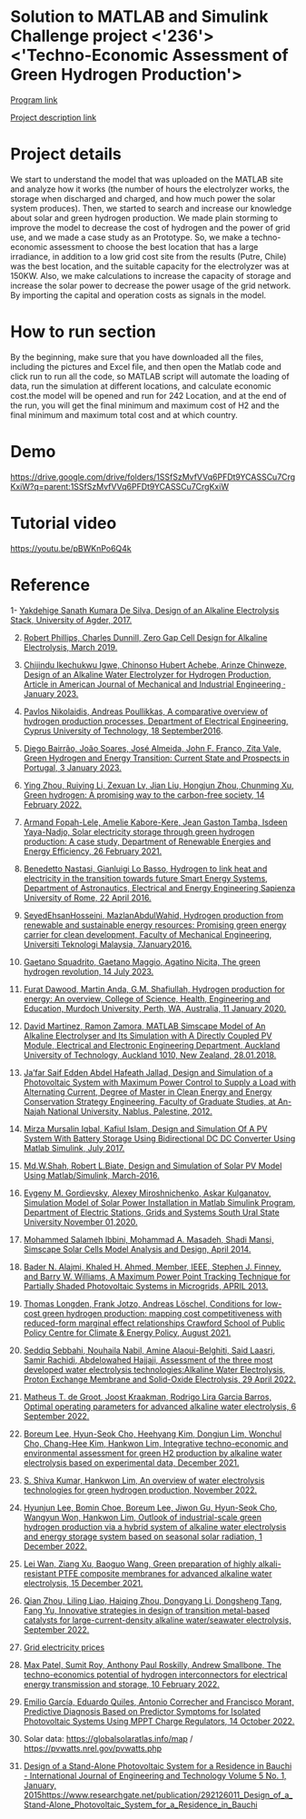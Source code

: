 # Solution to MATLAB and Simulink Challenge project <'236'> <'Techno-Economic Assessment of Green Hydrogen Production'>

[Program link](https://github.com/mathworks/MathWorks-Excellence-in-Innovation)

[Project description link](https://github.com/mathworks/MATLAB-Simulink-Challenge-Project-Hub/tree/main/projects/Techno-Economic%20Assessment%20of%20Green%20Hydrogen%20Production#project-description)

# Project details
We start to understand the model that was uploaded on the MATLAB site and analyze how it works (the number of hours the electrolyzer works, the storage when discharged and charged, and how much power the solar system produces).
Then, we started to search and increase our knowledge about solar and green hydrogen production. We made plain storming to improve the model to decrease the cost of hydrogen and the power of grid use, and we made a case study as an Prototype.
So, we make a techno-economic assessment to choose the best location that has a large irradiance, in addition to a low grid cost site from the results (Putre, Chile) was the best location, and the suitable capacity for the electrolyzer was at 150KW.
Also, we make calculations to increase the capacity of storage and increase the solar power to decrease the power usage of the grid network. By importing the capital and operation costs as signals in the model.

# How to run section
By the beginning, make sure that you have downloaded all the files, including the pictures and Excel file, and then open the Matlab code and click run to run all the code, so MATLAB script will automate the loading of data, run the simulation at different locations, and calculate economic cost.the model will be opened and run for 242 Location, and at the end of the run, you will get the final minimum and maximum cost of H2 and the final minimum and maximum total cost and at which country.

# Demo
https://drive.google.com/drive/folders/1SSfSzMvfVVq6PFDt9YCASSCu7CrgKxiW?q=parent:1SSfSzMvfVVq6PFDt9YCASSCu7CrgKxiW

# Tutorial video
https://youtu.be/pBWKnPo6Q4k
  
# Reference

1-	[Yakdehige Sanath Kumara De Silva, Design of an Alkaline Electrolysis Stack, University of Agder, 2017. ](https://www.researchgate.net/publication/339472189_Design_of_an_Alkaline_Electrolysis_Stack)

2.	[Robert Phillips, Charles Dunnill, Zero Gap Cell Design for Alkaline Electrolysis, March 2019.](https://www.researchgate.net/publication/339876079_Zero_Gap_Cell_Design_for_Alkaline_Electrolysis) 

3.	 [Chijindu Ikechukwu Igwe, Chinonso Hubert Achebe, Arinze Chinweze, Design of an Alkaline Water Electrolyzer for Hydrogen Production, Article in American Journal of Mechanical and Industrial Engineering · January 2023.](https://www.researchgate.net/publication/367052059_Design_of_an_Alkaline_Water_Electrolyzer_for_Hydrogen_Production) 

4.	 [Pavlos Nikolaidis, Andreas Poullikkas, A comparative overview of hydrogen production processes, Department of Electrical Engineering, Cyprus University of Technology, 18 September2016](https://www.sciencedirect.com/journal/renewable-and-sustainable-energy-reviews).
   
5.	 [Diego Bairrão, João Soares, José Almeida, John F. Franco, Zita Vale, Green Hydrogen and Energy Transition: Current State and Prospects in Portugal, 3 January 2023. ](https://www.mdpi.com/journal/energies)

6.	[Ying Zhou, Ruiying Li, Zexuan Lv, Jian Liu, Hongjun Zhou, Chunming Xu, Green hydrogen: A promising way to the carbon-free society, 14 February 2022. 
](https://www.sciencedirect.com/science/article/abs/pii/S1004954122000568?via%3Dihub)

7.	[Armand Fopah-Lele, Amelie Kabore-Kere, Jean Gaston Tamba, Isdeen Yaya-Nadjo, Solar electricity storage through green hydrogen production: A case study, Department of Renewable Energies and Energy Efficiency, 26 February 2021. ](https://onlinelibrary.wiley.com/doi/10.1002/er.6630)

8.	[Benedetto Nastasi, Gianluigi Lo Basso, Hydrogen to link heat and electricity in the transition towards future Smart Energy Systems, Department of Astronautics, Electrical and Energy Engineering Sapienza University of Rome, 22 April 2016.](https://www.sciencedirect.com/science/article/abs/pii/S0360544216303413?via%3Dihub) 

9.	[SeyedEhsanHosseini, MazlanAbdulWahid, Hydrogen production from renewable and sustainable energy resources: Promising green energy carrier for clean development, Faculty of Mechanical Engineering, Universiti Teknologi Malaysia, 7January2016.](https://www.sciencedirect.com/science/article/abs/pii/S1364032115014951?via%3Dihub) 

10.	 [Gaetano Squadrito, Gaetano Maggio, Agatino Nicita, The green hydrogen revolution, 14 July 2023.](https://www.sciencedirect.com/science/article/pii/S0960148123009552?via%3Dihub)  

11.	 [Furat Dawood, Martin Anda, G.M. Shafiullah, Hydrogen production for energy: An overview, College of Science, Health, Engineering and Education, Murdoch University, Perth, WA, Australia, 11 January 2020.](https://www.sciencedirect.com/science/article/abs/pii/S0360319919345926?via%3Dihub) 

12.	 [David Martinez, Ramon Zamora, MATLAB Simscape Model of An Alkaline Electrolyser and Its Simulation with A Directly Coupled PV Module, Electrical and Electronic Engineering Department, Auckland University of Technology, Auckland 1010, New Zealand, 28.01.2018.](https://www.ijrer.org/ijrer/index.php/ijrer/article/view/7266)  

13.	 [Ja’far Saif Edden Abdel Hafeath Jallad, Design and Simulation of a Photovoltaic System with Maximum Power Control to Supply a Load with Alternating Current, Degree of Master in Clean Energy and Energy Conservation Strategy Engineering, Faculty of Graduate Studies, at An-Najah National University, Nablus, Palestine, 2012.](https://staff-old.najah.edu/sites/default/files/Design_and_Simulation_of_a_Photovoltaic_System_with_Maximum_Power_Control_to_Supply_a_Load_with_Alternating_Current.pdf) 

14.	[Mirza Mursalin Iqbal, Kafiul Islam, Design and Simulation Of A PV System With Battery Storage Using Bidirectional DC DC Converter Using Matlab Simulink, July 2017.](https://www.researchgate.net/publication/319182103_Design_And_Simulation_Of_A_PV_System_With_Battery_Storage_Using_Bidirectional_DC-DC_Converter_Using_Matlab_Simulink) 

15.	 [Md.W.Shah, Robert L.Biate, Design and Simulation of Solar PV Model Using Matlab/Simulink, March-2016.](https://www.ijser.org/researchpaper/Design-and-Simulation-of-Solar-PV-Model-Using-Matlab-Simulink.pdf) 

16.	 [Evgeny M. Gordievsky, Alexey Miroshnichenko, Askar Kulganatov, Simulation Model of Solar Power Installation in Matlab Simulink Program, Department of Electric Stations, Grids and Systems South Ural State University November 01,2020.](https://www.researchgate.net/publication/347153785_Simulation_Model_of_Solar_Power_Installation_in_Matlab_Simulink_Program) 

17.	 [Mohammed Salameh Ibbini, Mohammad A. Masadeh, Shadi Mansi, Simscape Solar Cells Model Analysis and Design, April 2014.](https://www.researchgate.net/publication/262875775_Simscape_Solar_Cells_Model_Analysis_and_Design)

18.	 [Bader N. Alajmi, Khaled H. Ahmed, Member, IEEE, Stephen J. Finney, and Barry W. Williams, A Maximum Power Point Tracking Technique for Partially Shaded Photovoltaic Systems in Microgrids, APRIL 2013.](https://www.researchgate.net/publication/260708263_A_Maximum_Power_Point_Tracking_Technique_for_Partially_Shaded_Photovoltaic_Systems_in_Microgrids) 

19.	 [Thomas Longden, Frank Jotzo, Andreas Löschel, Conditions for low-cost green hydrogen production: mapping cost competitiveness with reduced-form marginal effect relationships Crawford School of Public Policy Centre for Climate & Energy Policy, August 2021.](https://www.researchgate.net/publication/354144047_Conditions_for_low_cost_green_hydrogen_production_mapping_cost_competitiveness_with_reduced-form_marginal_effect_relationships) 

20.	[Seddiq Sebbahi, Nouhaila Nabil, Amine Alaoui-Belghiti, Said Laasri, Samir Rachidi, Abdelowahed Hajjaji, Assessment of the three most developed water electrolysis technologies:Alkaline Water Electrolysis, Proton Exchange Membrane and Solid-Oxide Electrolysis, 29 April 2022.](https://www.sciencedirect.com/science/article/abs/pii/S2214785322024063) 

21.	[ Matheus T. de Groot, Joost Kraakman, Rodrigo Lira Garcia Barros, Optimal operating parameters for advanced alkaline water electrolysis, 6 September 2022. ](https://www.sciencedirect.com/science/article/pii/S0360319922035790?via%3Dihub)

22.	 [Boreum Lee, Hyun-Seok Cho, Heehyang Kim, Dongjun Lim, Wonchul Cho, Chang-Hee Kim, Hankwon Lim, Integrative techno-economic and environmental assessment for green H2 production by alkaline water electrolysis based on experimental data, December 2021.](https://www.sciencedirect.com/science/article/abs/pii/S2213343721013269?via%3Dihub)

23.	 [S. Shiva Kumar, Hankwon Lim, An overview of water electrolysis technologies for green hydrogen production, November 2022.](https://www.sciencedirect.com/science/article/pii/S2352484722020625?via%3Dihub) 

24.	[Hyunjun Lee, Bomin Choe, Boreum Lee, Jiwon Gu, Hyun-Seok Cho, Wangyun Won, Hankwon Lim, Outlook of industrial-scale green hydrogen production via a hybrid system of alkaline water electrolysis and energy storage system based on seasonal solar radiation, 1 December 2022.](https://www.sciencedirect.com/science/article/abs/pii/S0959652622037829?via%3Dihub) 

25.	[Lei Wan, Ziang Xu, Baoguo Wang, Green preparation of highly alkali-resistant PTFE composite membranes for advanced alkaline water electrolysis, 15 December 2021.](https://www.sciencedirect.com/science/article/abs/pii/S1385894721029211?via%3Dihub) 

26.	 [Qian Zhou, Liling Liao, Haiqing Zhou, Dongyang Li, Dongsheng Tang, Fang Yu, Innovative strategies in design of transition metal-based catalysts for large-current-density alkaline water/seawater electrolysis, September 2022.](https://www.sciencedirect.com/science/article/abs/pii/S2542529322001250?via%3Dihub) 

27.	[Grid electricity prices](https://www.globalpetrolprices.com/)

28.	 [Max Patel, Sumit Roy, Anthony Paul Roskilly, Andrew Smallbone, The techno-economics potential of hydrogen interconnectors for electrical energy transmission and storage, 10 February 2022.](https://www.sciencedirect.com/science/article/pii/S0959652621042116?via%3Dihub) 

29.	  [Emilio García, Eduardo Quiles, Antonio Correcher and Francisco Morant, Predictive Diagnosis Based on Predictor Symptoms for Isolated Photovoltaic Systems Using MPPT Charge Regulators, 14 October 2022.](https://www.mdpi.com/1424-8220/22/20/7819?type=check_update&version=2) 

30.	Solar data: https://globalsolaratlas.info/map / https://pvwatts.nrel.gov/pvwatts.php

31. [Design of a Stand-Alone Photovoltaic System for a Residence in Bauchi - International Journal of Engineering and Technology Volume 5 No. 1, January, 2015](https://www.researchgate.net/publication/292126011_Design_of_a_Stand-Alone_Photovoltaic_System_for_a_Residence_in_Bauchi)https://www.researchgate.net/publication/292126011_Design_of_a_Stand-Alone_Photovoltaic_System_for_a_Residence_in_Bauchi
                   
